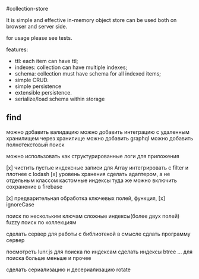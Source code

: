 #collection-store

It is simple and effective in-memory object store
can be used both on browser and server side.

for usage please see tests.

features:

- ttl: each item can have ttl;
- indexes: collection can have multiple indexes;
- schema: collection must have schema for all indexed items;
- simple CRUD.
- simple persistence
- extensible persistence.
- serialize/load schema within storage

## find

можно добавить валидацию
можно добавить интеграцию с удаленным хранилищем через хранилище
можно добавить graphql
можно добавить полнотекстовый поиск

можно использовать как структурированные логи для приложения

[x] чистить пустые индексные записи для Array
интегрировать с filter
и плотнее с lodash
[x] уровень хранения сделать адаптером, а не отдельным классом
кастомные индексы
    туда же можно включить сохранение в firebase

[x] предварительная обработка ключевых полей, функция,
[x] ignoreCase

поиск по нескольким ключам
сложные индексы(более двух полей)
fuzzy поиск по коллекциям

сделать сервер для работы с библиотекой в смысле сдлать программу сервер

посмотреть lunr.js для поиска по индексам
сделать индексы btree ... для поиска больше меньше и прочее

сделать сериализацию и десериализацию rotate